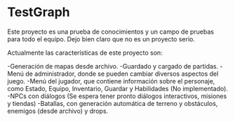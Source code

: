 TestGraph
=========

Este proyecto es una prueba de conocimientos y un campo de pruebas para todo el equipo. Dejo bien claro que no es un proyecto serio.


Actualmente las características de este proyecto son:

-Generación de mapas desde archivo.
-Guardado y cargado de partidas.
-Menú de administrador, donde se pueden cambiar diversos aspectos del juego.
-Menú del jugador, que contiene información sobre el personaje, como Estado, Equipo, Inventario, Guardar y Habilidades (No implementado).
-NPCs con diálogos (Se espera tener pronto diálogos interactivos, misiones y tiendas)
-Batallas, con generación automática de terreno y obstáculos, enemigos (desde archivo) y drops.
